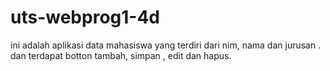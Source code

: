 # uts-webprog1-4d
ini adalah aplikasi data mahasiswa yang terdiri dari nim, nama dan jurusan .
dan terdapat botton tambah, simpan , edit dan hapus.
